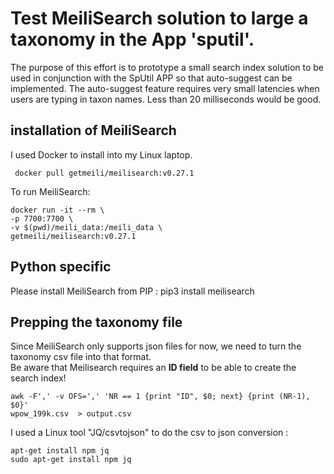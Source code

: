 # Test MeiliSearch solution to large a taxonomy in the App 'sputil'.

The purpose of this effort is to prototype a small search index solution to be used in conjunction with the SpUtil APP so that auto-suggest can be implemented. The auto-suggest feature requires very small latencies when users are typing in taxon names. Less than 20 milliseconds would be good.

## installation of MeiliSearch

I used Docker to install into my Linux laptop.  

``` docker pull getmeili/meilisearch:v0.27.1```  

To run MeiliSearch:
```
docker run -it --rm \
-p 7700:7700 \
-v $(pwd)/meili_data:/meili_data \
getmeili/meilisearch:v0.27.1
```  

## Python specific  
Please install MeiliSearch from PIP : pip3 install meilisearch  

## Prepping the taxonomy file
Since MeiliSearch only supports json files for now, we need to turn the taxonomy csv file into that format.  
Be aware that Meilisearch requires an __ID field__ to be able to create the search index! 
    
```
awk -F',' -v OFS=',' 'NR == 1 {print "ID", $0; next} {print (NR-1), $0}'  
wpow_199k.csv  > output.csv
```
I used a Linux tool "JQ/csvtojson" to do the csv to json conversion :
```
apt-get install npm jq  
sudo apt-get install npm jq

```  

